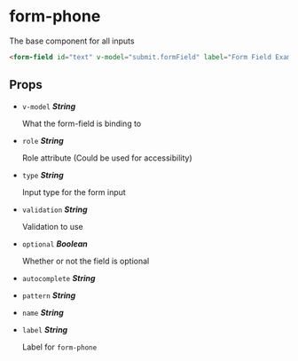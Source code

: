 
# form-phone
The base component for all inputs

```html
<form-field id="text" v-model="submit.formField" label="Form Field Example"/>
```

## Props


- `v-model` ***String***

  What the form-field is binding to

- `role` ***String***

  Role attribute (Could be used for accessibility)

- `type` ***String***

  Input type for the form input

- `validation` ***String***

  Validation to use

- `optional` ***Boolean***

  Whether or not the field is optional

- `autocomplete` ***String***

  

- `pattern` ***String***

  

- `name` ***String***

  

- `label` ***String***

  Label for `form-phone`







